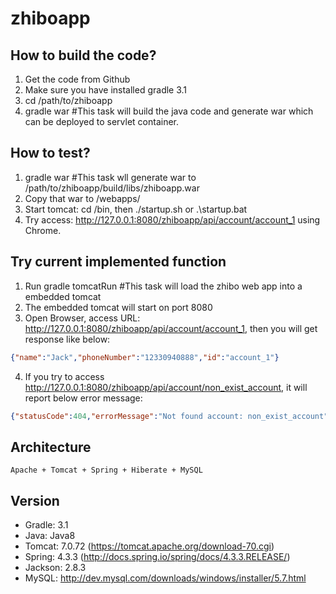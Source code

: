 # zhiboapp

## How to build the code?

1. Get the code from Github
2. Make sure you have installed gradle 3.1
3. cd /path/to/zhiboapp
4. gradle war #This task will build the java code and generate war which can be deployed to servlet container.

## How to test?
1. gradle war #This task wll generate war to /path/to/zhiboapp/build/libs/zhiboapp.war
2. Copy that war to <TomcatHome>/webapps/
3. Start tomcat: cd <TomcatHome>/bin, then ./startup.sh or .\startup.bat
4. Try access: http://127.0.0.1:8080/zhiboapp/api/account/account_1 using Chrome.

## Try current implemented function

1. Run gradle tomcatRun  #This task will load the zhibo web app into a embedded tomcat
2. The embedded tomcat will start on port 8080
3. Open Browser, access URL: http://127.0.0.1:8080/zhiboapp/api/account/account_1, then you will get response like below:

```json
{"name":"Jack","phoneNumber":"12330940888","id":"account_1"}
```

4. If you try to access http://127.0.0.1:8080/zhiboapp/api/account/non_exist_account, it will report below error message:

```json
{"statusCode":404,"errorMessage":"Not found account: non_exist_account"}
```

## Architecture
	Apache + Tomcat + Spring + Hiberate + MySQL
	
## Version

* Gradle: 3.1
* Java: Java8
* Tomcat: 7.0.72 (https://tomcat.apache.org/download-70.cgi)
* Spring: 4.3.3  (http://docs.spring.io/spring/docs/4.3.3.RELEASE/)
* Jackson: 2.8.3
* MySQL: http://dev.mysql.com/downloads/windows/installer/5.7.html